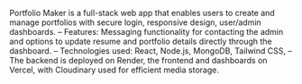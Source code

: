 Portfolio Maker is a full-stack web app that enables users to create and manage portfolios with secure login, responsive
design, user/admin dashboards.
– Features: Messaging functionality for contacting the admin and options to update resume and portfolio details directly
through the dashboard.
– Technologies used: React, Node.js, MongoDB, Tailwind CSS,
– The backend is deployed on Render, the frontend and dashboards on Vercel, with Cloudinary used for efficient media
storage.

